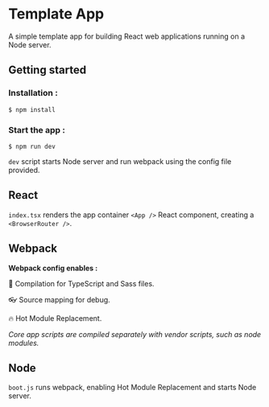 # Template App

A simple template app for building React web applications running on a Node server.

## Getting started

### Installation :

```
$ npm install
```

### Start the app :

```
$ npm run dev
```

```dev``` script starts Node server and run webpack using the config file provided.

## React

```index.tsx``` renders the app container ```<App />``` React component, creating a ```<BrowserRouter />```.

## Webpack

**Webpack config enables :**

🚀 Compilation for TypeScript and Sass files.

👓 Source mapping for debug.

🔥 Hot Module Replacement.

*Core app scripts are compiled separately with vendor scripts, such as node modules.*

## Node

```boot.js``` runs webpack, enabling Hot Module Replacement and starts Node server.
